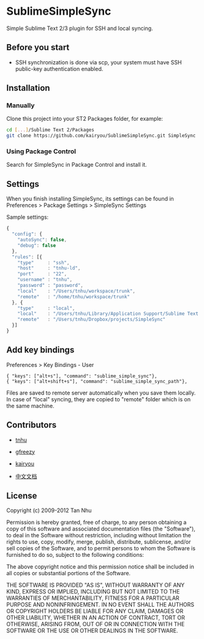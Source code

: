 # SublimeSimpleSync

Simple Sublime Text 2/3 plugin for SSH and local syncing.

## Before you start

- SSH synchronization is done via scp, your system must have SSH public-key authentication enabled.

## Installation

### Manually

Clone this project into your ST2 Packages folder, for example:

``` bash
cd [...]/Sublime Text 2/Packages
git clone https://github.com/kairyou/SublimeSimpleSync.git SimpleSync
```

### Using Package Control

Search for SimpleSync in Package Control and install it.

## Settings

When you finish installing SimpleSync, its settings can be found in Preferences > Package Settings > SimpleSync Settings

Sample settings:

``` javascript
{
  "config": {
    "autoSync": false,
    "debug": false
  },
  "rules": [{
    "type"     : "ssh",
    "host"     : "tnhu-ld",
    "port"     : "22",
    "username" : "tnhu",
    "password" : "password",
    "local"    : "/Users/tnhu/workspace/trunk",
    "remote"   : "/home/tnhu/workspace/trunk"
  }, {
    "type"     : "local",
    "local"    : "/Users/tnhu/Library/Application Support/Sublime Text 2/Packages/SimpleSync",
    "remote"   : "/Users/tnhu/Dropbox/projects/SimpleSync"
  }]
}
```

## Add key bindings

Preferences > Key Bindings - User

    { "keys": ["alt+s"], "command": "sublime_simple_sync"},
    { "keys": ["alt+shift+s"], "command": "sublime_simple_sync_path"},

Files are saved to remote server automatically when you save them locally. In case of "local" syncing, they are copied to "remote" folder which is on the same machine.

## Contributors

* [tnhu](https://github.com/tnhu)
* [gfreezy](https://github.com/gfreezy)
* [kairyou](https://github.com/kairyou)

* [中文文档](http://www.fantxi.com/blog/archives/sublime-simple-sync/)

## License

Copyright (c) 2009-2012 Tan Nhu

Permission is hereby granted, free of charge, to any person obtaining a copy of this software and associated documentation files (the "Software"), to deal in the Software without restriction, including without limitation the rights to use, copy, modify, merge, publish, distribute, sublicense, and/or sell copies of the Software, and to permit persons to whom the Software is furnished to do so, subject to the following conditions:

The above copyright notice and this permission notice shall be included in all copies or substantial portions of the Software.

THE SOFTWARE IS PROVIDED "AS IS", WITHOUT WARRANTY OF ANY KIND, EXPRESS OR IMPLIED, INCLUDING BUT NOT LIMITED TO THE WARRANTIES OF MERCHANTABILITY, FITNESS FOR A PARTICULAR PURPOSE AND NONINFRINGEMENT. IN NO EVENT SHALL THE AUTHORS OR COPYRIGHT HOLDERS BE LIABLE FOR ANY CLAIM, DAMAGES OR OTHER LIABILITY, WHETHER IN AN ACTION OF CONTRACT, TORT OR OTHERWISE, ARISING FROM, OUT OF OR IN CONNECTION WITH THE SOFTWARE OR THE USE OR OTHER DEALINGS IN THE SOFTWARE.
